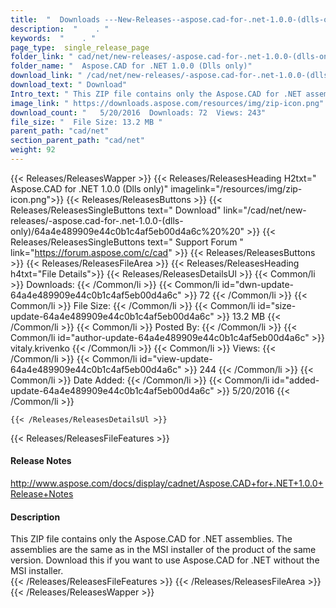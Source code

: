 ```yaml
---
title:  "  Downloads ---New-Releases--aspose.cad-for-.net-1.0.0-(dlls-only) . " 
description:  "    . " 
keywords:  "    . " 
page_type:  single_release_page
folder_link: " cad/net/new-releases/-aspose.cad-for-.net-1.0.0-(dlls-only)/"
folder_name: "  Aspose.CAD for .NET 1.0.0 (Dlls only)"
download_link: " /cad/net/new-releases/-aspose.cad-for-.net-1.0.0-(dlls-only)/64a4e489909e44c0b1c4af5eb00d4a6c"
download_text: " Download"
Intro_text: " This ZIP file contains only the Aspose.CAD for .NET assemblies. The assemblies a..."
image_link: " https://downloads.aspose.com/resources/img/zip-icon.png"
download_count: "   5/20/2016  Downloads: 72  Views: 243"
file_size: "  File Size: 13.2 MB "
parent_path: "cad/net"
section_parent_path: "cad/net"
weight: 92 
---
```


{{< Releases/ReleasesWapper >}}
  {{< Releases/ReleasesHeading H2txt="  Aspose.CAD for .NET 1.0.0 (Dlls only)" imagelink="/resources/img/zip-icon.png">}}
  {{< Releases/ReleasesButtons >}}
    {{< Releases/ReleasesSingleButtons text=" Download" link="/cad/net/new-releases/-aspose.cad-for-.net-1.0.0-(dlls-only)/64a4e489909e44c0b1c4af5eb00d4a6c%20%20" >}}
    {{< Releases/ReleasesSingleButtons text=" Support Forum " link="https://forum.aspose.com/c/cad" >}}
  {{< Releases/ReleasesButtons >}}
  {{< Releases/ReleasesFileArea >}}
    {{< Releases/ReleasesHeading h4txt="File Details">}}
    {{< Releases/ReleasesDetailsUl >}}
            {{< Common/li  >}} Downloads: {{< /Common/li >}} 
      {{< Common/li id="dwn-update-64a4e489909e44c0b1c4af5eb00d4a6c" >}} 72 {{< /Common/li >}} 
      {{< Common/li  >}} File Size: {{< /Common/li >}} 
      {{< Common/li id="size-update-64a4e489909e44c0b1c4af5eb00d4a6c" >}} 13.2 MB {{< /Common/li >}} 
      {{< Common/li  >}} Posted By: {{< /Common/li >}} 
      {{< Common/li id="author-update-64a4e489909e44c0b1c4af5eb00d4a6c" >}} vitaly.krivenko {{< /Common/li >}} 
      {{< Common/li  >}} Views: {{< /Common/li >}} 
      {{< Common/li id="view-update-64a4e489909e44c0b1c4af5eb00d4a6c" >}} 244 {{< /Common/li >}} 
      {{< Common/li  >}} Date Added: {{< /Common/li >}} 
      {{< Common/li id="added-update-64a4e489909e44c0b1c4af5eb00d4a6c" >}} 5/20/2016 {{< /Common/li >}} 

    {{< /Releases/ReleasesDetailsUl >}}

  {{< Releases/ReleasesFileFeatures >}}
      <h4>Release Notes</h4><div><a href="http://www.aspose.com/docs/display/cadnet/Aspose.CAD+for+.NET+1.0.0+Release+Notes">http://www.aspose.com/docs/display/cadnet/Aspose.CAD+for+.NET+1.0.0+Release+Notes</a></div><h4>Description</h4><div class="HTMLDescription">This ZIP file contains only the Aspose.CAD for .NET assemblies. The assemblies are the same as in the MSI installer of the product of the same version. Download this if you want to use Aspose.CAD for .NET without the MSI installer.</div>
  {{< /Releases/ReleasesFileFeatures >}}
 {{< /Releases/ReleasesFileArea >}}
{{< /Releases/ReleasesWapper >}}


